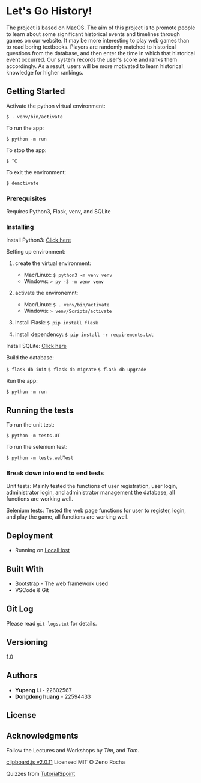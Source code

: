 # **Let's Go History!**

The project is based on MacOS. The aim of this project is to promote people to learn about some significant historical events and timelines through games on our website. It may be more interesting to play web games than to read boring textbooks. Players are randomly matched to historical questions from the database, and then enter the time in which that historical event occurred. Our system records the user's score and ranks them accordingly. As a result, users will be more motivated to learn historical knowledge for higher rankings.

## Getting Started

Activate the python virtual environment:

`$ . venv/bin/activate`

To run the app:

`$ python -m run`

To stop the app:

`$ ^C`

To exit the environment:

`$ deactivate`

### Prerequisites

Requires Python3, Flask, venv, and SQLite

### Installing

Install Python3: [Click here](https://realpython.com/installing-python/)

Setting up environment:

1. create the virtual environment:

   * Mac/Linux: `$ python3 -m venv venv`
   * Windows: `> py -3 -m venv venv`
2. activate the environemnt:

   * Mac/Linux: `$ . venv/bin/activate`
   * Windows: `> venv/Scripts/activate`
3. install Flask:
   `$ pip install flask`
4. install dependency:
   `$ pip install -r requirements.txt `

Install SQLite: [Click here](https://www.servermania.com/kb/articles/install-sqlite/ "sqlite")

Build the database:

`$ flask db init`   `$ flask db migrate`   `$ flask db upgrade`

 Run the app:

`$ python -m run`

## Running the tests

To run the unit test:

`$ python -m tests.UT  `

To run the selenium test:

`$ python -m tests.webTest `

### Break down into end to end tests

Unit tests: Mainly tested the functions of user registration, user login, administrator login, and administrator management the database, all functions are working well.

Selenium tests: Tested the web page functions for user to register, login, and play the game, all functions are working well.

## Deployment

* Running on [LocalHost](https://en.wikipedia.org/wiki/Localhost#:~:text=In%20computer%20networking%2C%20localhost%20is,any%20local%20network%20interface%20hardware.)

## Built With

* [Bootstrap](https://getbootstrap.com/docs/5.1/getting-started/introduction/) - The web framework used
* VSCode & Git

## Git Log

Please read `git-logs.txt` for details.

## Versioning

1.0

## Authors

* **Yupeng Li** - 22602567
* **Dongdong huang** - 22594433

## License

## Acknowledgments

Follow the Lectures and Workshops by *Tim*, and *Tom*.

[clipboard.js v2.0.11](https://clipboardjs.com/) Licensed MIT © Zeno Rocha

Quizzes from [TutorialSpoint](https://www.tutorialspoint.com/general_knowledge/general_knowledge_world_history_timeline.htm)
